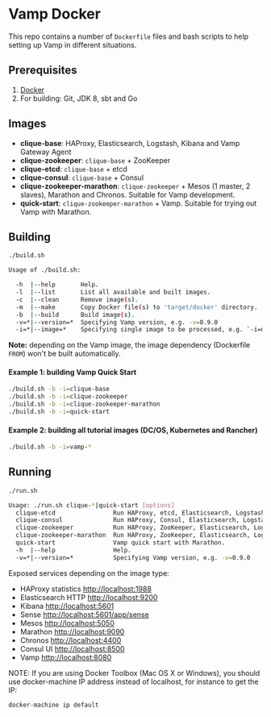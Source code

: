 # Vamp Docker

This repo contains a number of `Dockerfile` files and bash scripts to help setting up Vamp in different situations. 

## Prerequisites

1. [Docker](https://docs.docker.com/)
2. For building: Git, JDK 8, sbt and Go

## Images

- **clique-base**: HAProxy, Elasticsearch, Logstash, Kibana and Vamp Gateway Agent
- **clique-zookeeper**: `clique-base` + ZooKeeper
- **clique-etcd**: `clique-base` + etcd
- **clique-consul**: `clique-base` + Consul
- **clique-zookeeper-marathon**: `clique-zookeeper` + Mesos (1 master, 2 slaves), Marathon and Chronos. Suitable for Vamp development.
- **quick-start**: `clique-zookeeper-marathon` + Vamp. Suitable for trying out Vamp with Marathon.
 
## Building

```bash
./build.sh

Usage of ./build.sh:

  -h  |--help       Help.
  -l  |--list       List all available and built images.
  -c  |--clean      Remove image(s).
  -m  |--make       Copy Docker file(s) to 'target/docker' directory.
  -b  |--build      Build image(s).
  -v=*|--version=*  Specifying Vamp version, e.g. -v=0.9.0
  -i=*|--image=*    Specifying single image to be processed, e.g. `-i=marathon` otherwise all.
```

**Note:** depending on the Vamp image, the image dependency (Dockerfile `FROM`) won't be built automatically. 

#### Example 1: building Vamp Quick Start

```bash
./build.sh -b -i=clique-base
./build.sh -b -i=clique-zookeeper
./build.sh -b -i=clique-zookeeper-marathon
./build.sh -b -i=quick-start
```

#### Example 2: building all tutorial images (DC/OS, Kubernetes and Rancher)

```bash
./build.sh -b -i=vamp-*
```

## Running

```bash
./run.sh

Usage: ./run.sh clique-*|quick-start [options]
  clique-etcd                Run HAProxy, etcd, Elasticsearch, Logstash, Kibana and Vamp Gateway Agent.
  clique-consul              Run HAProxy, Consul, Elasticsearch, Logstash, Kibana and Vamp Gateway Agent.
  clique-zookeeper           Run HAProxy, ZooKeeper, Elasticsearch, Logstash, Kibana and Vamp Gateway Agent.
  clique-zookeeper-marathon  Run HAProxy, ZooKeeper, Elasticsearch, Logstash, Kibana, Vamp Gateway Agent, Mesos and Marathon.
  quick-start                Vamp quick start with Marathon.
  -h  |--help                Help.
  -v=*|--version=*           Specifying Vamp version, e.g. -v=0.9.0
```

Exposed services depending on the image type:

- HAProxy statistics [http://localhost:1988](http://localhost:1988)
- Elasticsearch HTTP [http://localhost:9200](http://localhost:9200)
- Kibana [http://localhost:5601](http://localhost:5601)
- Sense [http://localhost:5601/app/sense](http://localhost:5601/app/sense)
- Mesos [http://localhost:5050](http://localhost:5050)
- Marathon [http://localhost:9090](http://localhost:9090)
- Chronos [http://localhost:4400](http://localhost:4400)
- Consul UI [http://localhost:8500](http://localhost:8500)
- Vamp [http://localhost:8080](http://localhost:8080)

NOTE: If you are using Docker Toolbox (Mac OS X or Windows), you should use docker-machine IP address instead of localhost, for instance to get the IP:
```
docker-machine ip default
```
